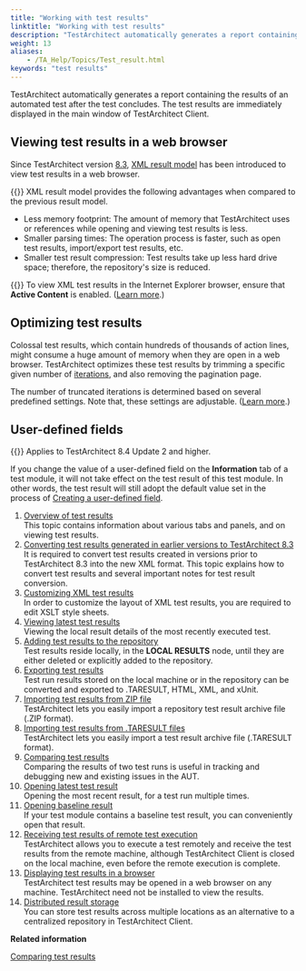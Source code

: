 ```yaml
--- 
title: "Working with test results"
linktitle: "Working with test results"
description: "TestArchitect automatically generates a report containing the results of an automated test after the test concludes. The test results are immediately displayed in the main window of TestArchitect Client."
weight: 13
aliases: 
    - /TA_Help/Topics/Test_result.html
keywords: "test results"
---
```


TestArchitect automatically generates a report containing the results of an automated test after the test concludes. The test results are immediately displayed in the main window of TestArchitect Client.

## Viewing test results in a web browser

Since TestArchitect version [8.3](/user-guide/version-history/features-added-to-testarchitect-8-3/), [XML result model](/user-guide/working-with-test-results/) has been introduced to view test results in a web browser.

{{<important>}} XML result model provides the following advantages when compared to the previous result model.

-   Less memory footprint: The amount of memory that TestArchitect uses or references while opening and viewing test results is less.
-   Smaller parsing times: The operation process is faster, such as open test results, import/export test results, etc.
-   Smaller test result compression: Test results take up less hard drive space; therefore, the repository's size is reduced.

{{<remember>}} To view XML test results in the Internet Explorer browser, ensure that **Active Content** is enabled. \([Learn more](/automation-guide/application-testing/testing-web-and-ria-applications/testing-web-applications/automated-web-testing-with-non-webdriver/preparing-web-browsers/preparing-internet-explorer-for-web-testing/advanced-settings#step_hlp_4dc_jy).\)

## Optimizing test results

Colossal test results, which contain hundreds of thousands of action lines, might consume a huge amount of memory when they are open in a web browser. TestArchitect optimizes these test results by trimming a specific given number of [iterations](/user-guide/support/glossary-of-terms/iteration), and also removing the pagination page.

The number of truncated iterations is determined based on several predefined settings. Note that, these settings are adjustable. \([Learn more](/user-guide/working-with-test-results/customizing-xml-test-results/adjusting-the-number-of-truncated-iterations-and-pagination-page).\)

## User-defined fields

{{<note>}} Applies to TestArchitect 8.4 Update 2 and higher.

If you change the value of a user-defined field on the **Information** tab of a test module, it will not take effect on the test result of this test module. In other words, the test result will still adopt the default value set in the process of [Creating a user-defined field](/administration-guide/user-defined-fields/creating-a-user-defined-field).

1.  [Overview of test results](/user-guide/working-with-test-results/overview/)  
This topic contains information about various tabs and panels, and on viewing test results.
2.  [Converting test results generated in earlier versions to TestArchitect 8.3](/user-guide/working-with-test-results/converting-test-results/)  
It is required to convert test results created in versions prior to TestArchitect 8.3 into the new XML format. This topic explains how to convert test results and several important notes for test result conversion.
3.  [Customizing XML test results](/user-guide/working-with-test-results/customizing-xml-test-results/)  
In order to customize the layout of XML test results, you are required to edit XSLT style sheets.
4.  [Viewing latest test results](/user-guide/working-with-test-results/viewing-latest-test-results)  
Viewing the local result details of the most recently executed test.
5.  [Adding test results to the repository](/user-guide/working-with-test-results/adding-test-results-to-the-repository/)  
Test results reside locally, in the **LOCAL RESULTS** node, until they are either deleted or explicitly added to the repository.
6.  [Exporting test results](/user-guide/working-with-test-results/exporting-test-results/)  
Test run results stored on the local machine or in the repository can be converted and exported to .TARESULT, HTML, XML, and xUnit.
7.  [Importing test results from ZIP file](/user-guide/working-with-test-results/importing-test-results-from-zip-file)  
TestArchitect lets you easily import a repository test result archive file \(.ZIP format\).
8.  [Importing test results from .TARESULT files](/user-guide/working-with-test-results/importing-test-results-from-taresult-files/)  
TestArchitect lets you easily import a test result archive file \(.TARESULT format\).
9.  [Comparing test results](/user-guide/working-with-test-results/comparing-test-results/)  
Comparing the results of two test runs is useful in tracking and debugging new and existing issues in the AUT.
10. [Opening latest test result](/user-guide/working-with-test-results/opening-latest-test-result)  
Opening the most recent result, for a test run multiple times.
11. [Opening baseline result](/user-guide/working-with-test-results/opening-baseline-result)  
If your test module contains a baseline test result, you can conveniently open that result.
12. [Receiving test results of remote test execution](/user-guide/working-with-test-results/receiving-test-results-of-remote-test-execution)  
TestArchitect allows you to execute a test remotely and receive the test results from the remote machine, although TestArchitect Client is closed on the local machine, even before the remote execution is complete.
13. [Displaying test results in a browser](/user-guide/working-with-test-results/displaying-test-results-in-a-browser)  
TestArchitect test results may be opened in a web browser on any machine. TestArchitect need not be installed to view the results.
14. [Distributed result storage](/user-guide/working-with-test-results/distributed-result-storage)  
You can store test results across multiple locations as an alternative to a centralized repository in TestArchitect Client.




**Related information**  


[Comparing test results](/user-guide/working-with-test-results/comparing-test-results/)

